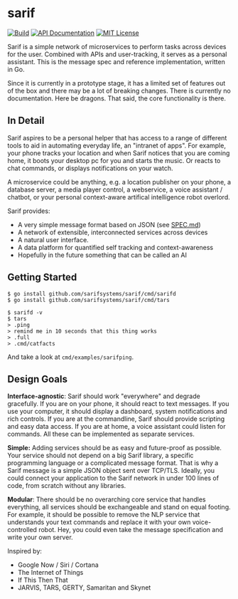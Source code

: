 sarif
=====

[![Build](https://img.shields.io/travis/sarifsystems/sarif.svg?style=flat-square)](https://travis-ci.org/sarifsystems/sarif)
[![API Documentation](https://img.shields.io/badge/api-GoDoc-blue.svg?style=flat-square)](https://godoc.org/github.com/sarifsystems/sarif)
[![MIT License](https://img.shields.io/badge/license-MIT-blue.svg?style=flat-square)](http://opensource.org/licenses/MIT)

Sarif is a simple network of microservices to perform tasks across devices for the user.
Combined with APIs and user-tracking, it serves as a personal assistant.
This is the message spec and reference implementation, written in Go.

Since it is currently in a prototype stage, it has a limited set of features out of
the box and there may be a lot of breaking changes. There is currently no documentation.
Here be dragons. That said, the core functionality is there.

## In Detail ##

Sarif aspires to be a personal helper that has access to a range of different
tools to aid in automating everyday life, an "intranet of apps".  For example,
your phone tracks your location and when Sarif notices that you are coming home,
it boots your desktop pc for you and starts the music. Or reacts to chat
commands, or displays notifications on your watch.

A microservice could be anything, e.g. a location publisher on your phone,
a database server, a media player control, a webservice, a voice assistant / chatbot,
or your personal context-aware artifical intelligence robot overlord.

Sarif provides:

* A very simple message format based on JSON (see [SPEC.md](SPEC.md))
* A network of extensible, interconnected services across devices
* A natural user interface.
* A data platform for quantified self tracking and context-awareness
* Hopefully in the future something that can be called an AI

## Getting Started

	$ go install github.com/sarifsystems/sarif/cmd/sarifd
	$ go install github.com/sarifsystems/sarif/cmd/tars

	$ sarifd -v
	$ tars
	> .ping
	> remind me in 10 seconds that this thing works
	> .full
	> .cmd/catfacts

And take a look at `cmd/examples/sarifping`.

## Design Goals ##

**Interface-agnostic**: Sarif should work "everywhere" and degrade gracefully. If
you are on your phone, it should react to text messages. If you use your computer,
it should display a dashboard, system notifications and rich controls. If you are
at the commandline, Sarif should provide scripting and easy data access. If you are at
home, a voice assistant could listen for commands. All these can be implemented as
separate services.

**Simple:** Adding services should be as easy and future-proof as possible.
Your service should not depend on a big Sarif library, a specific programming
language or a complicated message format. That is why a Sarif message is a simple
JSON object sent over TCP/TLS. Ideally, you could connect your application to
the Sarif network in under 100 lines of code, from scratch without any libraries.

**Modular**: There should be no overarching core service that handles everything,
all services should be exchangeable and stand on equal footing. For example,
it should be possible to remove the NLP service that understands your text commands
and replace it with your own voice-controlled robot. Hey, you could even take
the message specification and write your own server.

Inspired by:

* Google Now / Siri / Cortana
* The Internet of Things
* If This Then That
* JARVIS, TARS, GERTY, Samaritan and Skynet
